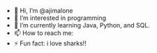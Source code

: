 - 👋 Hi, I’m @ajimalone
- 👀 I’m interested in programming
- 🌱 I’m currently learning Java, Python, and SQL.
- 📫 How to reach me: 
- ⚡ Fun fact: i love sharks!!

<!---
ajimalone/ajimalone is a ✨ special ✨ repository because its `README.md` (this file) appears on your GitHub profile.
You can click the Preview link to take a look at your changes.
--->
